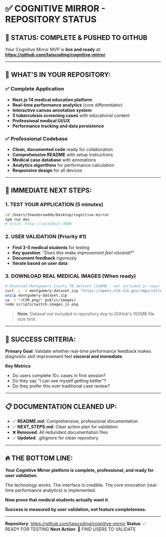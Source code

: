 # ✅ COGNITIVE MIRROR - REPOSITORY STATUS

## 🎯 **STATUS: COMPLETE & PUSHED TO GITHUB**

Your Cognitive Mirror MVP is **live and ready** at:
**https://github.com/taiscoding/cognitive-mirror**

---

## 📂 **WHAT'S IN YOUR REPOSITORY:**

### ✅ Complete Application
- **Next.js 14 medical education platform**
- **Real-time performance analytics** (core differentiator)
- **Interactive canvas annotation system**
- **5 tuberculosis screening cases** with educational content
- **Professional medical UI/UX**
- **Performance tracking and data persistence**

### ✅ Professional Codebase
- **Clean, documented code** ready for collaboration
- **Comprehensive README** with setup instructions
- **Medical case database** with annotations
- **Analytics algorithms** for performance calculation
- **Responsive design** for all devices

---

## 🚀 **IMMEDIATE NEXT STEPS:**

### 1. **TEST YOUR APPLICATION** (5 minutes)
```bash
cd /Users/theodoreaddo/Desktop/cognitive-mirror
npm run dev
# Visit: http://localhost:3000
```

### 2. **USER VALIDATION** (Priority #1)
- **Find 3-5 medical students** for testing
- **Key question**: *"Does this make improvement feel visceral?"*
- **Document feedback** rigorously
- **Iterate based on user data**

### 3. **DOWNLOAD REAL MEDICAL IMAGES** (When ready)
```bash
# Download Montgomery County TB dataset (588MB - not included in repo)
curl -L -o montgomery-dataset.zip "https://openi.nlm.nih.gov/imgs/collections/NLM-MontgomeryCXRSet.zip"
unzip montgomery-dataset.zip
cp -r */CXR_png/* public/images/
node scripts/switch-images.js png
```

> **Note**: Dataset not included in repository due to GitHub's 100MB file size limit.

---

## 🎯 **SUCCESS CRITERIA:**

**Primary Goal**: Validate whether real-time performance feedback makes diagnostic skill improvement feel **visceral and immediate**.

**Key Metrics**:
- Do users complete 10+ cases in first session?
- Do they say "I can see myself getting better"?
- Do they prefer this over traditional case review?

---

## 📋 **DOCUMENTATION CLEANED UP:**

- ✅ **README.md**: Comprehensive, professional documentation
- ✅ **NEXT_STEPS.md**: Clear action plan for validation
- ❌ **Removed**: All redundant documentation files
- ✅ **Updated**: .gitignore for clean repository

---

## 🔥 **THE BOTTOM LINE:**

**Your Cognitive Mirror platform is complete, professional, and ready for user validation.**

The technology works. The interface is credible. The core innovation (real-time performance analytics) is implemented.

**Now prove that medical students actually want it.** 

**Success is measured by user validation, not feature completeness.**

---

**Repository**: https://github.com/taiscoding/cognitive-mirror
**Status**: ✅ READY FOR TESTING
**Next Action**: 👥 FIND USERS TO VALIDATE
